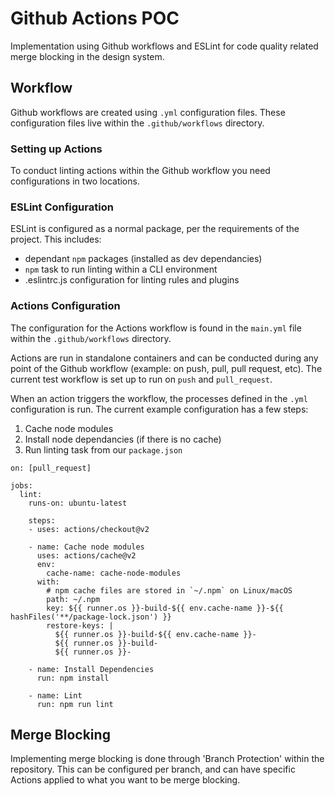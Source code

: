 # Github Actions POC
Implementation using Github workflows and ESLint for code quality related merge blocking in the design system.

## Workflow 
Github workflows are created using `.yml` configuration files. These configuration files live within the `.github/workflows` directory. 

### Setting up Actions
To conduct linting actions within the Github workflow you need configurations in two locations. 

### ESLint Configuration
ESLint is configured as a normal package, per the requirements of the project. This includes:

- dependant `npm` packages (installed as dev dependancies)
- `npm` task to run linting within a CLI environment
- .eslintrc.js configuration for linting rules and plugins

### Actions Configuration
The configuration for the Actions workflow is found in the `main.yml` file within the `.github/workflows` directory. 

Actions are run in standalone containers and can be conducted during any point of the Github workflow (example: on push, pull, pull request, etc). The current test workflow is set up to run on `push` and `pull_request`. 

When an action triggers the workflow, the processes defined in the `.yml` configuration is run. The current example configuration has a few steps: 

1. Cache node modules
2. Install node dependancies (if there is no cache)
3. Run linting task from our `package.json`

```
on: [pull_request]

jobs:
  lint:
    runs-on: ubuntu-latest

    steps:
    - uses: actions/checkout@v2

    - name: Cache node modules
      uses: actions/cache@v2
      env:
        cache-name: cache-node-modules
      with:
        # npm cache files are stored in `~/.npm` on Linux/macOS
        path: ~/.npm
        key: ${{ runner.os }}-build-${{ env.cache-name }}-${{ hashFiles('**/package-lock.json') }}
        restore-keys: |
          ${{ runner.os }}-build-${{ env.cache-name }}-
          ${{ runner.os }}-build-
          ${{ runner.os }}-

    - name: Install Dependencies
      run: npm install

    - name: Lint
      run: npm run lint
```

## Merge Blocking

Implementing merge blocking is done through 'Branch Protection' within the repository. This can be configured per branch, and can have specific Actions applied to what you want to be merge blocking. 